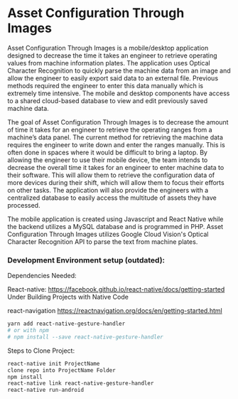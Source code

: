 # Asset Configuration Through Images
Asset Configuration Through Images is a mobile/desktop application designed to decrease the time it takes an engineer to retrieve operating values from machine information plates. The application uses Optical Character Recognition to quickly parse the machine data from an image and allow the engineer to easily export said data to an external file. Previous methods required the engineer to enter this data manually which is extremely time intensive. The mobile and desktop components have access to a shared cloud-based database to view and edit previously saved machine data.
 
The goal of Asset Configuration Through Images is to decrease the amount of time it takes for an engineer to retrieve the operating ranges from a machine’s data panel. The current method for retrieving the machine data requires the engineer to write down and enter the ranges manually. This is often done in spaces where it would be difficult to bring a laptop. By allowing the engineer to use their mobile device, the team intends to decrease the overall time it takes for an engineer to enter machine data to their software. This will allow them to retrieve the configuration data of more devices during their shift, which will allow them to focus their efforts on other tasks. The application will also provide the engineers with a centralized database to easily access the multitude of assets they have processed.

The mobile application is created using Javascript and React Native while the backend utilizes a MySQL database and is programmed in PHP. Asset Configuration Through Images utilizes Google Cloud Vision's Optical Character Recognition API to parse the text from machine plates. 


### Development Environment setup (outdated):

Dependencies Needed:

React-native:
https://facebook.github.io/react-native/docs/getting-started Under Building Projects with Native Code

react-navigation
https://reactnavigation.org/docs/en/getting-started.html
```bash
yarn add react-native-gesture-handler
# or with npm
# npm install --save react-native-gesture-handler
```

Steps to Clone Project:
```bash
react-native init ProjectName
clone repo into ProjectName Folder
npm install
react-native link react-native-gesture-handler
react-native run-android
```
